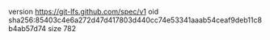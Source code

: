 version https://git-lfs.github.com/spec/v1
oid sha256:85403c4e6a272d47d417803d440cc74e53341aaab54ceaf9deb11c8b4ab57d74
size 782
